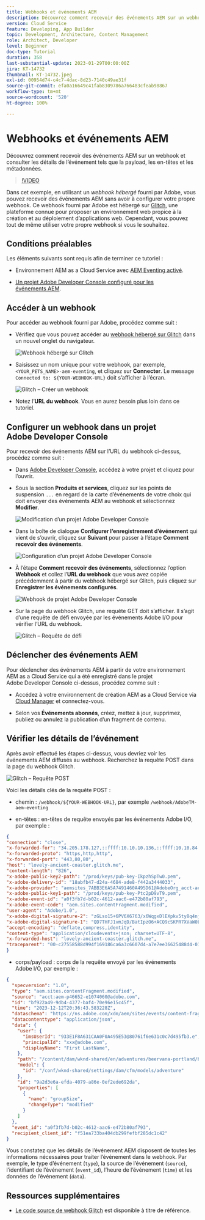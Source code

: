 ```yaml
---
title: Webhooks et événements AEM
description: Découvrez comment recevoir des événements AEM sur un webhook et consulter les détails de l’événement tels que la payload, les en-têtes et les métadonnées.
version: Cloud Service
feature: Developing, App Builder
topic: Development, Architecture, Content Management
role: Architect, Developer
level: Beginner
doc-type: Tutorial
duration: 358
last-substantial-update: 2023-01-29T00:00:00Z
jira: KT-14732
thumbnail: KT-14732.jpeg
exl-id: 00954d74-c4c7-4dac-8d23-7140c49ae31f
source-git-commit: efa0a16649c41fab8309786a766483cfeab98867
workflow-type: tm+mt
source-wordcount: '520'
ht-degree: 100%

---
```


# Webhooks et événements AEM

Découvrez comment recevoir des événements AEM sur un webhook et consulter les détails de l’événement tels que la payload, les en-têtes et les métadonnées.

>[!VIDEO](https://video.tv.adobe.com/v/3427051?quality=12&learn=on)

Dans cet exemple, en utilisant un _webhook hébergé_ fourni par Adobe, vous pouvez recevoir des événements AEM sans avoir à configurer votre propre webhook. Ce webhook fourni par Adobe est hébergé sur [Glitch](https://glitch.com/), une plateforme connue pour proposer un environnement web propice à la création et au déploiement d’applications web. Cependant, vous pouvez tout de même utiliser votre propre webhook si vous le souhaitez.

## Conditions préalables

Les éléments suivants sont requis afin de terminer ce tutoriel :

- Environnement AEM as a Cloud Service avec [AEM Eventing activé](https://developer.adobe.com/experience-cloud/experience-manager-apis/guides/events/#enable-aem-events-on-your-aem-cloud-service-environment).

- [Un projet Adobe Developer Console configuré pour les événements AEM](https://developer.adobe.com/experience-cloud/experience-manager-apis/guides/events/#how-to-subscribe-to-aem-events-in-the-adobe-developer-console).


## Accéder à un webhook

Pour accéder au webhook fourni par Adobe, procédez comme suit :

- Vérifiez que vous pouvez accéder au [webhook hébergé sur Glitch](https://lovely-ancient-coaster.glitch.me/) dans un nouvel onglet du navigateur.

  ![Webhook hébergé sur Glitch](../assets/examples/webhook/glitch-hosted-webhook.png)

- Saisissez un nom unique pour votre webhook, par exemple, `<YOUR_PETS_NAME>-aem-eventing`, et cliquez sur **Connecter**. Le message `Connected to: ${YOUR-WEBHOOK-URL}` doit s’afficher à l’écran.

  ![Glitch – Créer un webhook](../assets/examples/webhook/glitch-create-webhook.png)

- Notez l’**URL du webhook**. Vous en aurez besoin plus loin dans ce tutoriel.

## Configurer un webhook dans un projet Adobe Developer Console

Pour recevoir des événements AEM sur l’URL du webhook ci-dessus, procédez comme suit :

- Dans [Adobe Developer Console](https://developer.adobe.com), accédez à votre projet et cliquez pour l’ouvrir.

- Sous la section **Produits et services**, cliquez sur les points de suspension `...` en regard de la carte d’événements de votre choix qui doit envoyer des événements AEM au webhook et sélectionnez **Modifier**.

  ![Modification d’un projet Adobe Developer Console](../assets/examples/webhook/adobe-developer-console-project-edit.png)

- Dans la boîte de dialogue **Configurer l’enregistrement d’événement** qui vient de s’ouvrir, cliquez sur **Suivant** pour passer à l’étape **Comment recevoir des événements**.

  ![Configuration d’un projet Adobe Developer Console](../assets/examples/webhook/adobe-developer-console-project-configure.png)

- À l’étape **Comment recevoir des événements**, sélectionnez l’option **Webhook** et collez l’**URL du webhook** que vous avez copiée précédemment à partir du webhook hébergé sur Glitch, puis cliquez sur **Enregistrer les événements configurés**.

  ![Webhook de projet Adobe Developer Console](../assets/examples/webhook/adobe-developer-console-project-webhook.png)

- Sur la page du webhook Glitch, une requête GET doit s’afficher. Il s’agit d’une requête de défi envoyée par les événements Adobe I/O pour vérifier l’URL du webhook.

  ![Glitch – Requête de défi](../assets/examples/webhook/glitch-challenge-request.png)


## Déclencher des événements AEM

Pour déclencher des événements AEM à partir de votre environnement AEM as a Cloud Service qui a été enregistré dans le projet Adobe Developer Console ci-dessus, procédez comme suit :

- Accédez à votre environnement de création AEM as a Cloud Service via [Cloud Manager](https://my.cloudmanager.adobe.com/) et connectez-vous.

- Selon vos **Événements abonnés**, créez, mettez à jour, supprimez, publiez ou annulez la publication d’un fragment de contenu.

## Vérifier les détails de l’événement

Après avoir effectué les étapes ci-dessus, vous devriez voir les événements AEM diffusés au webhook. Recherchez la requête POST dans la page du webhook Glitch.

![Glitch – Requête POST](../assets/examples/webhook/glitch-post-request.png)

Voici les détails clés de la requête POST :

- chemin : `/webhook/${YOUR-WEBHOOK-URL}`, par exemple `/webhook/AdobeTM-aem-eventing`

- en-têtes : en-têtes de requête envoyés par les événements Adobe I/O, par exemple :

```json
{
"connection": "close",
"x-forwarded-for": "34.205.178.127,::ffff:10.10.10.136,::ffff:10.10.84.114",
"x-forwarded-proto": "https,http,http",
"x-forwarded-port": "443,80,80",
"host": "lovely-ancient-coaster.glitch.me",
"content-length": "826",
"x-adobe-public-key2-path": "/prod/keys/pub-key-IkpzhSpTw0.pem",
"x-adobe-delivery-id": "18abfb47-d24a-4684-ade8-f442a3444033",
"x-adobe-provider": "aemsites_7ABB3E6A5A7491460A495D61@AdobeOrg_acct-aem-p46652-e1074060@adobe.com",
"x-adobe-public-key1-path": "/prod/keys/pub-key-Ptc2pD9vT9.pem",
"x-adobe-event-id": "a0f3fb7d-b02c-4612-aac6-e472b80af793",
"x-adobe-event-code": "aem.sites.contentFragment.modified",
"user-agent": "Adobe/1.0",
"x-adobe-digital-signature-2": "zGLso15+6PV6X6763/x6WqgxDlEXpkv5ty8q4njaq3aUngAI9VCcYonbScEjljRluzjZ05uMJmRfNxwjj60syxEJPuc0dpmMU635gfna7I4T7IaHs496wx4m2E5mvCM+aKbNQ+NPOutyTqI8Ovq29P2P87GIgMlGhAtOaxRVGNc6ksBxc2tCWbrKUhW8hPJ0sHphU499dN4TT32xrZaiRw4akT3M/hYydsA8dcWpJ7S4dpuDS21YyDHAB8s9Dawtr3fyPEyLgZzpwZDfCqQ8gdSCGqKscE4pScwqPkKOYCHDnBvDZVe583jhcZbHGjk7Ncp/FrgQk7avWsk5XlzcuA==",
"x-adobe-digital-signature-1": "QD7THFJ1vmJqD/BatIpzO6+ACQ9cSKPR7XVaW0LI7cN/xs7ucyri6dmkerOPe9EJpjGoqCg8rxWedrIRQB3lgVskChbHH3Ujx5YG0aTQLSd1Lsn5CFbW1U0l0GqId9Cnd6MccrqSznZXcdW1rMFuRk8+gqwabBifSaLbu3r30G5hmqQd72VtiYTE4m23O3jYIMiv62pRP+a+p4NjNj1XG320uRSry+BPniTjDJ6oN/Ng7aUEKML8idZ/ZTqeh/rJSrVO95UryUolFDRwDkRn5zKonbvhSLAeXzaPhvimWUHtldq9M1WTyRMpsBk8BRzaklxlq+woJ2UjYPUIEzjotw==",
"accept-encoding": "deflate,compress,identity",
"content-type": "application/cloudevents+json; charset=UTF-8",
"x-forwarded-host": "lovely-ancient-coaster.glitch.me",
"traceparent": "00-c27558588d994f169186ca6a3c6607d4-a7e7ee36625488d4-01"
}
```

- corps/payload : corps de la requête envoyé par les événements Adobe I/O, par exemple :

```json
{
  "specversion": "1.0",
  "type": "aem.sites.contentFragment.modified",
  "source": "acct:aem-p46652-e1074060@adobe.com",
  "id": "bf922a49-9db4-4377-baf4-70e96e15c45f",
  "time": "2023-12-12T20:36:43.583228Z",
  "dataschema": "https://ns.adobe.com/xdm/aem/sites/events/content-fragment-modified.json",
  "datacontenttype": "application/json",
  "data": {
    "user": {
      "imsUserId": "933E1F8A631CAA0F0A495E53@80761f6e631c0c7d495fb3.e",
      "principalId": "xxx@adobe.com",
      "displayName": "First LastName",
    },
    "path": "/content/dam/wknd-shared/en/adventures/beervana-portland/beervana-in-portland",
    "model": {
      "id": "/conf/wknd-shared/settings/dam/cfm/models/adventure"
    },
    "id": "9a2d3e6a-efda-4079-a86e-0ef2ede692da",
    "properties": [
      {
        "name": "groupSize",
        "changeType": "modified"
      }
    ]
  },
  "event_id": "a0f3fb7d-b02c-4612-aac6-e472b80af793",
  "recipient_client_id": "f51ea733ba404db299fefbf285dc1c42"
}
```

Vous constatez que les détails de l’événement AEM disposent de toutes les informations nécessaires pour traiter l’événement dans le webhook. Par exemple, le type d’événement (`type`), la source de l’événement (`source`), l’identifiant de l’événement (`event_id`), l’heure de l’événement (`time`) et les données de l’événement (`data`).

## Ressources supplémentaires

- [Le code source de webhook Glitch](https://glitch.com/edit/#!/lovely-ancient-coaster) est disponible à titre de référence.
